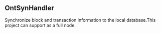 ## OntSynHandler

Synchronize block and transaction information to the local database.This project can support as a full node.
